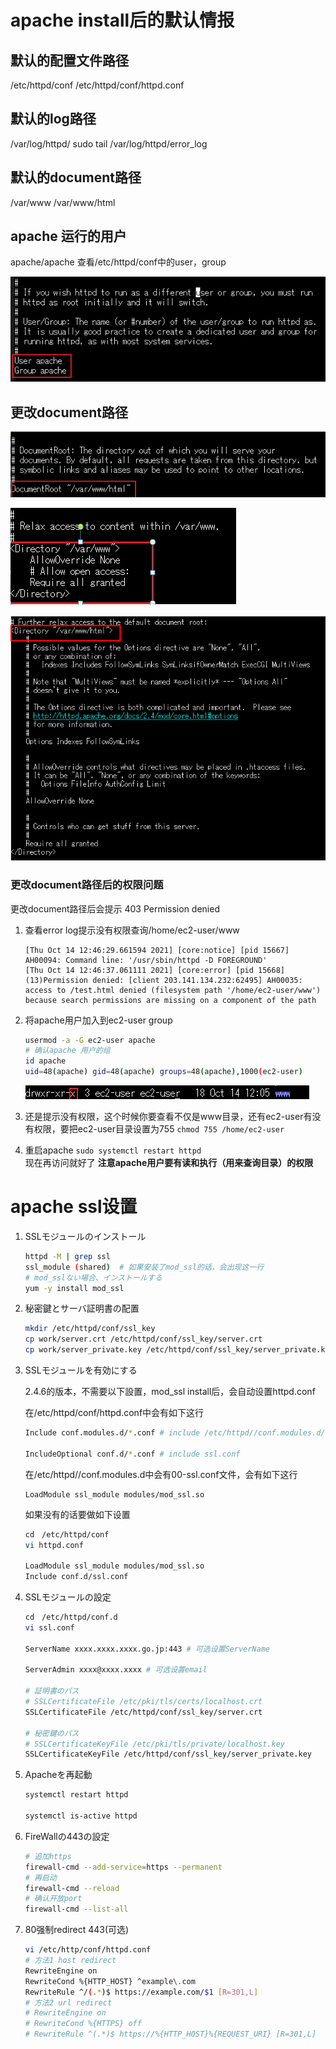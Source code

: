 # apache install后的默认情报

## 默认的配置文件路径
/etc/httpd/conf
/etc/httpd/conf/httpd.conf

## 默认的log路径
/var/log/httpd/
sudo tail /var/log/httpd/error_log

## 默认的document路径
/var/www
/var/www/html

## apache 运行的用户
apache/apache
查看/etc/httpd/conf中的user，group

![](img\2021-10-14-13-23-50.png)

## 更改document路径
![](img\2021-10-14-13-27-19.png)

![](img\2021-10-14-13-27-41.png)

![](img\2021-10-14-13-28-06.png)

### 更改document路径后的权限问题

更改document路径后会提示 403 Permission denied

1. 查看error log提示没有权限查询/home/ec2-user/www
    ```
    [Thu Oct 14 12:46:29.661594 2021] [core:notice] [pid 15667] AH00094: Command line: '/usr/sbin/httpd -D FOREGROUND'
    [Thu Oct 14 12:46:37.061111 2021] [core:error] [pid 15668] (13)Permission denied: [client 203.141.134.232:62495] AH00035: access to /test.html denied (filesystem path '/home/ec2-user/www') because search permissions are missing on a component of the path
    ```
2. 将apache用户加入到ec2-user group
    ```sh
    usermod -a -G ec2-user apache
    # 确认apache 用户的组
    id apache
    uid=48(apache) gid=48(apache) groups=48(apache),1000(ec2-user)
    ```
    ![](img\2021-10-14-13-32-08.png)

3. 还是提示没有权限，这个时候你要查看不仅是www目录，还有ec2-user有没有权限，要把ec2-user目录设置为755
   `chmod 755 /home/ec2-user`

4. 重启apache
   `sudo systemctl restart httpd`   
   现在再访问就好了
   **注意apache用户要有读和执行（用来查询目录）的权限**

# apache ssl设置

1. SSLモジュールのインストール

   ```sh
   httpd -M | grep ssl
   ssl_module (shared)  # 如果安装了mod_ssl的话，会出现这一行
   # mod_sslない場合、インストールする
   yum -y install mod_ssl 
   ```

   

2. 秘密鍵とサーバ証明書の配置

   ```sh
   mkdir /etc/httpd/conf/ssl_key			
   cp work/server.crt /etc/httpd/conf/ssl_key/server.crt			
   cp work/server_private.key /etc/httpd/conf/ssl_key/server_private.key			
   
   ```

   

3. SSLモジュールを有効にする

   2.4.6的版本，不需要以下設置，mod_ssl install后，会自动设置httpd.conf

   在/etc/httpd/conf/httpd.conf中会有如下这行

   ```sh
   Include conf.modules.d/*.conf # include /etc/httpd//conf.modules.d/00-ssl.conf
   
   IncludeOptional conf.d/*.conf # include ssl.conf
   ```

   在/etc/httpd//conf.modules.d中会有00-ssl.conf文件，会有如下这行

   ```
   LoadModule ssl_module modules/mod_ssl.so
   ```

   如果没有的话要做如下设置

   ```sh
   cd　/etc/httpd/conf	
   vi httpd.conf	
   
   LoadModule ssl_module modules/mod_ssl.so			
   Include conf.d/ssl.conf			
   ```

   

4. SSLモジュールの設定

   ```sh
   cd　/etc/httpd/conf.d	
   vi ssl.conf	
   
   ServerName xxxx.xxxx.xxxx.go.jp:443 # 可选设置ServerName
   
   ServerAdmin xxxx@xxxx.xxxx # 可选设置email
   
   # 証明書のパス			
   # SSLCertificateFile /etc/pki/tls/certs/localhost.crt 			
   SSLCertificateFile /etc/httpd/conf/ssl_key/server.crt			
   			
   # 秘密鍵のパス			
   # SSLCertificateKeyFile /etc/pki/tls/private/localhost.key 			
   SSLCertificateKeyFile /etc/httpd/conf/ssl_key/server_private.key			
   
   ```

   

5. Apacheを再起動

   ```sh
   systemctl restart httpd		
   		
   systemctl is-active httpd
   ```

   

6. FireWallの443の設定

   ```sh
   # 追加https
   firewall-cmd --add-service=https --permanent			
   # 再启动	
   firewall-cmd --reload			
   # 确认开放port			
   firewall-cmd --list-all			
   
   ```

7. 80强制redirect 443(可选)

   ```sh
   vi /etc/http/conf/httpd.conf
   # 方法1 host redirect
   RewriteEngine on
   RewriteCond %{HTTP_HOST} ^example\.com
   RewriteRule ^/(.*)$ https://example.com/$1 [R=301,L]
   # 方法2 url redirect
   # RewriteEngine on
   # RewriteCond %{HTTPS} off
   # RewriteRule ^(.*)$ https://%{HTTP_HOST}%{REQUEST_URI} [R=301,L]
   ```

   


